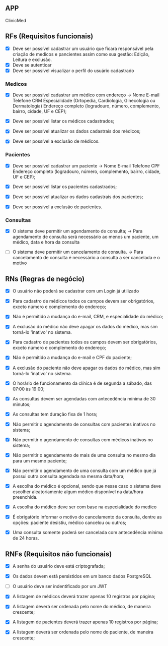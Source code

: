 ## APP 

ClinicMed 


## RFs (Requisitos funcionais) 

- [x] Deve ser possível cadastrar um usuário que ficará responsável pela criação de medicos e pancientes assim como sua gestão: Edição, Leitura e exclusão.
- [x] Deve se autenticar
- [x] Deve ser possível visualizar o perfil do usuário cadastrado

### Medicos
- [x] Deve ser possível cadastrar um médico com endereço
  ->      Nome
          E-mail
          Telefone
          CRM
          Especialidade (Ortopedia, Cardiologia, Ginecologia ou Dermatologia)
          Endereço completo (logradouro, número, complemento, bairro, cidade, UF e CEP);

- [x] Deve ser possível listar os médicos cadastrados;
- [x] Deve ser possível atualizar os dados cadastrais dos médicos;
- [x] Deve ser possível a exclusão de médicos.

### Pacientes
- [x] Deve ser possível cadastrar um paciente
    ->    Nome
          E-mail
          Telefone
          CPF
          Endereço completo (logradouro, número, complemento, bairro, cidade, UF e CEP);

- [x] Deve ser possível listar os pacientes cadastrados;
- [x] Deve ser possível atualizar os dados cadastrais dos pacientes;
- [x] Deve ser possível a exclusão de pacientes.

### Consultas
- [x] O sistema deve permitir um agendamento de consulta;
    ->  Para agendamento de consulta será necessário ao menos um paciente, um médico, data e hora da consulta

- [ ] O sistema deve permitir um cancelamento de consulta.
    ->  Para cancelamento de consulta é necessário a consulta a ser cancelada e o motivo 




## RNs (Regras de negócio) 

- [x] O usuário não poderá se cadastrar com um Login já utilizado


- [x] Para cadastro de médicos todos os campos devem ser obrigatórios, exceto número e complemento do endereço;
- [x] Não é permitido a mudança do e-mail, CRM, e especialidade do médico;
- [x] A exclusão do médico não deve apagar os dados do médico, mas sim torná-lo 'inativo' no sistema. 


- [x] Para cadastro de pacientes todos os campos devem ser obrigatórios, exceto número e complemento do endereço;
- [x] Não é permitido a mudança do e-mail e CPF do paciente;
- [x] A exclusão do paciente não deve apagar os dados do médico, mas sim torná-lo 'inativo' no sistema. 


- [x] O horário de funcionamento da clínica é de segunda a sábado, das 07:00 às 19:00;
- [x] As consultas devem ser agendadas com antecedência mínima de 30 minutos;
- [x] As consultas tem duração fixa de 1 hora;
- [x] Não permitir o agendamento de consultas com pacientes inativos no sistema;
- [x] Não permitir o agendamento de consultas com médicos inativos no sistema;
- [x] Não permitir o agendamento de mais de uma consulta no mesmo dia para um mesmo paciente;
- [x] Não permitir o agendamento de uma consulta com um médico que já possui outra consulta agendada na mesma data/hora;
- [x] A escolha do médico é opcional, sendo que nesse caso o sistema deve escolher aleatoriamente algum médico disponível na data/hora preenchida.
- [x] A escolha do médico deve ser com base na especialidade do medico

- [x] É obrigatório informar o motivo do cancelamento da consulta, dentre as opções: paciente desistiu, médico cancelou ou outros;
- [x] Uma consulta somente poderá ser cancelada com antecedência mínima de 24 horas.




## RNFs (Requisitos não funcionais)
- [x] A senha do usuário deve está criptografada;
- [x] Os dados devem está persistidos em um banco dados PostgreSQL
- [ ] O usuário deve ser indentificado por um JWT

- [x] A listagem de médicos deverá trazer apenas 10 registros por página;
- [x] A listagem deverá ser ordenada pelo nome do médico, de maneira crescente;


- [x] A listagem de pacientes deverá trazer apenas 10 registros por página;
- [x] A listagem deverá ser ordenada pelo nome do paciente, de maneira crescente;